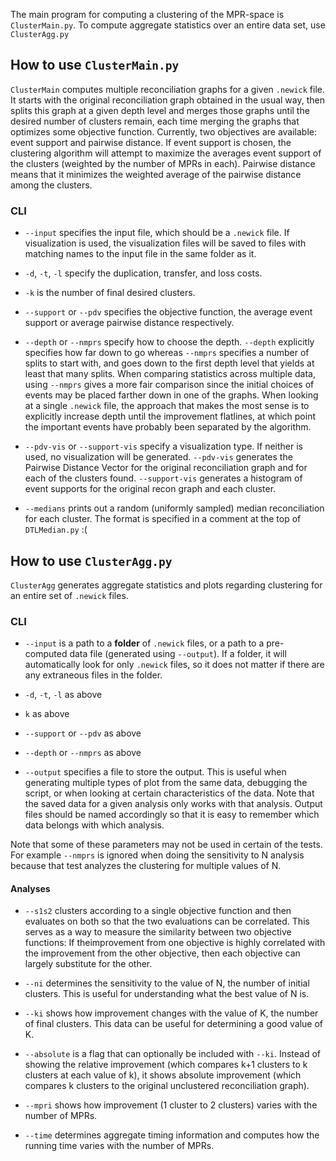 The main program for computing a clustering of the MPR-space is `ClusterMain.py`. To compute aggregate statistics over an entire data set, use `ClusterAgg.py`

## How to use `ClusterMain.py`

`ClusterMain` computes multiple reconciliation graphs for a given `.newick` file. It starts with the original reconciliation graph obtained in the usual way, then splits this graph at a given depth level and merges those graphs until the desired number of clusters remain, each time merging the graphs that optimizes some objective function. Currently, two objectives are available: event support and pairwise distance. If event support is chosen, the clustering algorithm will attempt to maximize the averages event support of the clusters (weighted by the number of MPRs in each). Pairwise distance means that it minimizes the weighted average of the pairwise distance among the clusters.

### CLI

* `--input` specifies the input file, which should be a `.newick` file. If visualization is used, the visualization files will be saved to files with matching names to the input file in the same folder as it.

* `-d`, `-t`, `-l` specify the duplication, transfer, and loss costs.

* `-k` is the number of final desired clusters.

* `--support` or `--pdv` specifies the objective function, the average event support or average pairwise distance respectively.

* `--depth` or `--nmprs` specify how to choose the depth. `--depth` explicitly specifies how far down to go whereas `--nmprs` specifies a number of splits to start with, and goes down to the first depth level that yields at least that many splits. When comparing statistics across multiple data, using `--nmprs` gives a more fair comparison since the initial choices of events may be placed farther down in one of the graphs. When looking at a single `.newick` file, the approach that makes the most sense is to explicitly increase depth until the improvement flatlines, at which point the important events have probably been separated by the algorithm.

* `--pdv-vis` or `--support-vis` specify a visualization type. If neither is used, no visualization will be generated. `--pdv-vis` generates the Pairwise Distance Vector for the original reconciliation graph and for each of the clusters found. `--support-vis` generates a histogram of event supports for the original recon graph and each cluster.

* `--medians` prints out a random (uniformly sampled) median reconciliation for each cluster. The format is specified in a comment at the top of `DTLMedian.py` :(

## How to use `ClusterAgg.py`

`ClusterAgg` generates aggregate statistics and plots regarding clustering for an entire set of `.newick` files.

### CLI

* `--input` is a path to a __folder__ of `.newick` files, or a path to a pre-computed data file (generated using `--output`). If a folder, it will automatically look for only `.newick` files, so it does not matter if there are any extraneous files in the folder.

* `-d`, `-t`, `-l` as above

* `k` as above

* `--support` or `--pdv` as above

* `--depth` or `--nmprs` as above

* `--output` specifies a file to store the output. This is useful when generating multiple types of plot from the same data, debugging the script, or when looking at certain characteristics of the data. Note that the saved data for a given analysis only works with that analysis. Output files should be named accordingly so that it is easy to remember which data belongs with which analysis.

Note that some of these parameters may not be used in certain of the tests. For example `--nmprs` is ignored when doing the sensitivity to N analysis because that test analyzes the clustering for multiple values of N.

#### Analyses

* `--s1s2` clusters according to a single objective function and then evaluates on both so that the two evaluations can be correlated. This serves as a way to measure the similarity between two objective functions: If theimprovement from one objective is highly correlated with the improvement from the other objective, then each objective can largely substitute for the other.

* `--ni` determines the sensitivity to the value of N, the number of initial clusters. This is useful for understanding what the best value of N is.

* `--ki` shows how improvement changes with the value of K, the number of final clusters. This data can be useful for determining a good value of K.

* `--absolute` is a flag that can optionally be included with `--ki`. Instead of showing the relative improvement (which compares k+1 clusters to k clusters at each value of k), it shows absolute improvement (which compares k clusters to the original unclustered reconciliation graph).

* `--mpri` shows how improvement (1 cluster to 2 clusters) varies with the number of MPRs.

* `--time` determines aggregate timing information and computes how the running time varies with the number of MPRs.

